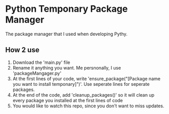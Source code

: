 # Python Temponary Package Manager
The package manager that I used when developing Pythy.

## How 2 use
1. Download the 'main.py' file
2. Rename it anything you want. Me persnonally, I use 'packageMangager.py'
3. At the first lines of your code, write 'ensure_package("[Package name you want to install temponary]")'. Use seperate lines for seperate packages.
4. At the end of the code, add 'cleanup_packages()' so it will clean up every package you installed at the first lines of code
5. You would like to watch this repo, since you don't want to miss updates.
